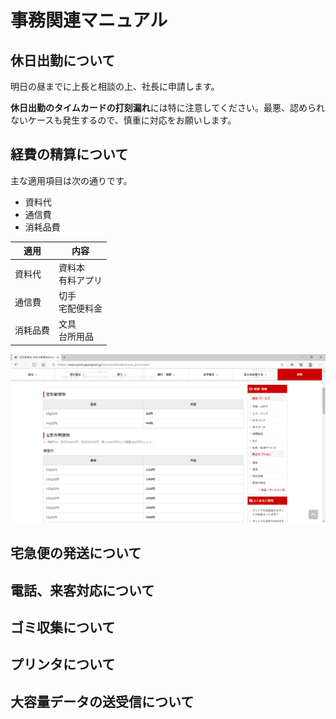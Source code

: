 # 事務関連マニュアル
## 休日出勤について
明日の昼までに上長と相談の上、社長に申請します。

**休日出勤のタイムカードの打刻漏れ**には特に注意してください。最悪、認められないケースも発生するので、慎重に対応をお願いします。

## 経費の精算について
主な適用項目は次の通りです。
- 資料代
- 通信費
- 消耗品費

|適用 |内容
|--|--
|資料代 |資料本<br>有料アプリ
|通信費 |切手<br>宅配便料金
|消耗品費 |文具<br>台所用品

![切手代](img/one_price.png)

## 宅急便の発送について
## 電話、来客対応について
## ゴミ収集について
## プリンタについて
## 大容量データの送受信について
